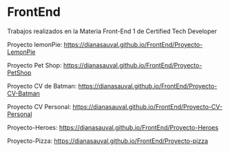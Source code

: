 # FrontEnd
Trabajos realizados en la Materia Front-End 1 de Certified Tech Developer 

Proyecto lemonPie:  https://dianasauval.github.io/FrontEnd/Proyecto-LemonPie

Proyecto Pet Shop: https://dianasauval.github.io/FrontEnd/Proyecto-PetShop

Proyecto CV de Batman: https://dianasauval.github.io/FrontEnd/Proyecto-CV-Batman

Proyecto CV Personal: https://dianasauval.github.io/FrontEnd/Proyecto-CV-Personal

Proyecto-Heroes: https://dianasauval.github.io/FrontEnd/Proyecto-Heroes

Proyecto-Pizza: https://dianasauval.github.io/FrontEnd/Proyecto-pizza

 
